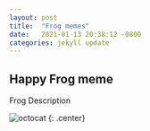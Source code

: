 ```yaml
---
layout: post
title:  "Frog memes"
date:   2021-01-13 20:38:12 -0800
categories: jekyll update
---
```

## Happy Frog meme

Frog Description

![octocat](https://images.app.goo.gl/6pMhWwkYR3g7X7au6)
{: .center}